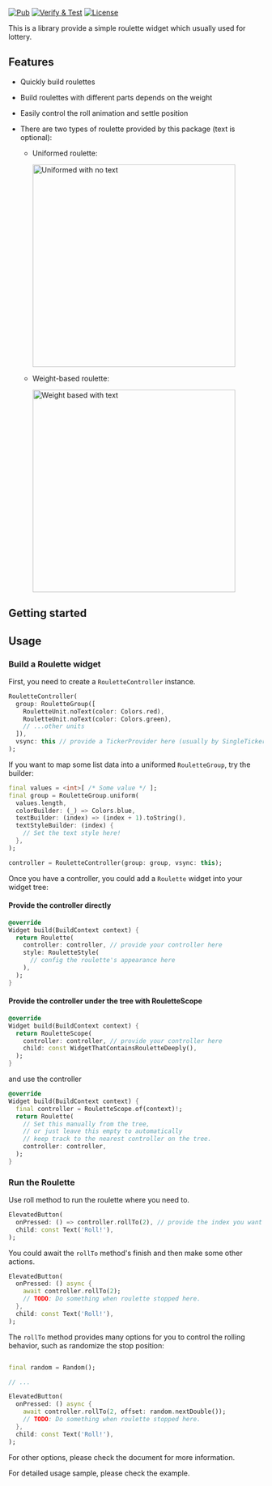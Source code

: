 [![Pub](https://img.shields.io/pub/v/roulette.svg)](https://pub.dev/packages/roulette)
[![Verify & Test](https://github.com/do9core/roulette/actions/workflows/verify_and_test.yml/badge.svg)](https://github.com/do9core/roulette/actions/workflows/verify_and_test.yml)
[![License](https://img.shields.io/github/license/do9core/roulette)](https://www.apache.org/licenses/LICENSE-2.0)

This is a library provide a simple roulette widget which usually used for lottery.

## Features

* Quickly build roulettes
* Build roulettes with different parts depends on the weight
* Easily control the roll animation and settle position
* There are two types of roulette provided by this package (text is optional):

  * Uniformed roulette:

    <img alt="Uniformed with no text" src="https://raw.githubusercontent.com/do9core/roulette/main/README.assets/uniform_no_text.png" width="400">

  * Weight-based roulette:

    <img alt="Weight based with text" src="https://raw.githubusercontent.com/do9core/roulette/main/README.assets/weight_based_with_text.png" width="400">

## Getting started

## Usage

### Build a Roulette widget

First, you need to create a `RouletteController` instance.

```dart
RouletteController(
  group: RouletteGroup([
    RouletteUnit.noText(color: Colors.red),
    RouletteUnit.noText(color: Colors.green),
    // ...other units
  ]),
  vsync: this // provide a TickerProvider here (usually by SingleTickerProviderStateMixin)
);
```

If you want to map some list data into a uniformed `RouletteGroup`, try the builder:

```dart
final values = <int>[ /* Some value */ ];
final group = RouletteGroup.uniform(
  values.length,
  colorBuilder: (_) => Colors.blue,
  textBuilder: (index) => (index + 1).toString(),
  textStyleBuilder: (index) {
    // Set the text style here!
  },
);

controller = RouletteController(group: group, vsync: this);
```

Once you have a controller, you could add a `Roulette` widget into your widget tree:

#### Provide the controller directly

```dart
@override
Widget build(BuildContext context) {
  return Roulette(
    controller: controller, // provide your controller here
    style: RouletteStyle(
      // config the roulette's appearance here
    ),
  );
}
```

#### Provide the controller under the tree with RouletteScope

```dart
@override
Widget build(BuildContext context) {
  return RouletteScope(
    controller: controller, // provide your controller here
    child: const WidgetThatContainsRouletteDeeply(),
  );
}
```

and use the controller

```dart
@override
Widget build(BuildContext context) {
  final controller = RouletteScope.of(context)!;
  return Roulette(
    // Set this manually from the tree, 
    // or just leave this empty to automatically 
    // keep track to the nearest controller on the tree.
    controller: controller,
  );
}
```

### Run the Roulette

Use roll method to run the roulette where you need to.

```dart
ElevatedButton(
  onPressed: () => controller.rollTo(2), // provide the index you want to settle
  child: const Text('Roll!'),
);
```

You could await the `rollTo` method's finish and then make some other actions.

```dart
ElevatedButton(
  onPressed: () async {
    await controller.rollTo(2);
    // TODO: Do something when roulette stopped here.
  },
  child: const Text('Roll!'),
);
```

The `rollTo` method provides many options for you to control the rolling behavior, such as randomize the stop position:

```dart

final random = Random();

// ...

ElevatedButton(
  onPressed: () async {
    await controller.rollTo(2, offset: random.nextDouble());
    // TODO: Do something when roulette stopped here.
  },
  child: const Text('Roll!'),
);
```

For other options, please check the document for more information.

For detailed usage sample, please check the example.
